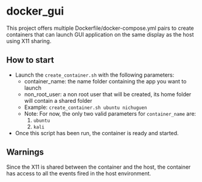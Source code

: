 # docker_gui
This project offers multiple Dockerfile/docker-compose.yml pairs to create containers that can launch GUI application on the same display as the host using X11 sharing.

## How to start

- Launch the `create_container.sh` with the following parameters:
  - container_name: the name folder containing the app you want to launch
  - non_root_user: a non root user that will be created, its home folder will contain a shared folder
  - Example: `create_container.sh ubuntu nichuguen`
  - Note: For now, the only two valid parameters for `container_name` are:
    1. `ubuntu`
    2. `kali`
- Once this script has been run, the container is ready and started. 

## Warnings

Since the X11 is shared between the container and the host, the container has access to all the events fired in the host environment.
